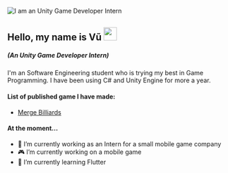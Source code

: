 ![I am an Unity Game Developer Intern](https://i.ibb.co/4tvTGJk/Red-Orange-Abstract-Modern-Shapes-General-Twitch-Banner.png)


## Hello, my name is Vũ <img src="https://raw.githubusercontent.com/MartinHeinz/MartinHeinz/master/wave.gif" width="30px">

##### *(An Unity Game Developer Intern)*

I'm an Software Engineering student who is trying my best in Game Programming. I have been using C# and Unity Engine for more a year.

#### List of published game I have made:
* [Merge Billiards](https://play.google.com/store/apps/details?id=com.merge.billard)

#### At the moment...
- 🏢 I’m currently working as an Intern for a small mobile game company
- 🎮 I’m currently working on a mobile game 
- 🌱 I’m currently learning Flutter 




